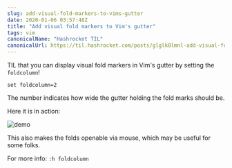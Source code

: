 ```yaml
---
slug: add-visual-fold-markers-to-vims-gutter
date: 2020-01-06 03:57:48Z
title: "Add visual fold markers to Vim's gutter"
tags: vim
canonicalName: "Hashrocket TIL"
canonicalUrl: https://til.hashrocket.com/posts/glglk0lmnl-add-visual-fold-markers-to-vims-gutter
---
```



TIL that you can display visual fold markers in Vim's gutter by setting the `foldcolumn`!

```vim
set foldcolumn=2
```

The number indicates how wide the gutter holding the fold marks should be.

Here it is in action:

![demo](wUeDB7O.gif)

This also makes the folds openable via mouse, which may be useful for some folks.

For more info: `:h foldcolumn`
